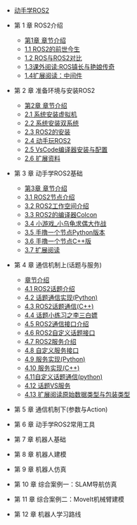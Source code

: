 - [动手学ROS2](README.md)


- 第 1 章 ROS2介绍
  - [第1章 章节介绍](chapt1/章节介绍.md)
  - [1.1 ROS2的前世今生](chapt1/1.1ROS2的前世今生.md) 
  - [1.2 ROS与ROS2对比](chapt1/1.2ROS与ROS2对比.md) 
  - [1.3课外阅读:ROS镇长与艳娘传奇](chapt1/1.3课外阅读_ROS镇长与艳娘传奇.md)  
  - [1.4扩展阅读：中间件](chapt1/1.4扩展阅读_中间件.md) 

- 第 2 章 准备环境与安装ROS2 
  - [第2章 章节介绍](chapt2/章节介绍.md) 
  - [2.1 系统安装虚拟机](chapt2/2.1系统安装_虚拟机版本.md)  
  - [2.2 系统安装双系统](chapt2/2.2系统安装_双系统.md) 
  - [2.3 ROS2的安装](chapt2/2.3ROS2的安装.md) 
  - [2.4 动手玩ROS2](chapt2/2.4动手玩ROS2.md)  
  - [2.5 VsCode编译器安装与配置](chapt2/2.5VsCode编译器安装与配置.md) 
  - [2.6 扩展资料](chapt2/2.6扩展资料.md) 

- 第 3 章 动手学ROS2基础
  - [第3章 章节介绍](chapt3/章节介绍.md) 
  - [3.1 ROS2节点介绍](chapt3/3.1ROS2节点介绍.md)
  - [3.2 ROS2工作空间介绍](chapt3/3.2ROS2工作空间介绍.md)
  - [3.3 ROS2的编译器Colcon](chapt3/3.3ROS2的编译器Colcon.md)
  - [3.4 小游戏_小乌龟求偶大作战](chapt3/3.4小游戏_小乌龟求偶大作战.md) 
  - [3.5 手撸一个节点Python版本](chapt3/3.5手撸一个节点Python版本.md) 
  - [3.6 手撸一个节点C++版](chapt3/3.6手撸一个节点C++版.md) 
  - [3.7 扩展阅读](chapt3/3.7扩展阅读.md) 
  
- 第 4 章 通信机制上(话题与服务)
  - [章节介绍](chapt4/章节介绍.md) 
  - [4.1 ROS2话题介绍](chapt4/4.1ROS2话题介绍.md) 
  - [4.2 话题通信实现(Python)](chapt4/4.2话题通信实现(Python).md) 
  - [4.3 ROS2话题通信(C++)](chapt4/4.3ROS2话题通信(C++).md) 
  - [4.4 话题小练习之李三白嫖](chapt4/4.4话题小练习-李三白嫖.md) 
  - [4.5 ROS2通信接口介绍](chapt4/4.5ROS2通信接口介绍.md) 
  - [4.6 ROS2自定义话题接口](chapt4/4.6ROS2自定义话题接口.md) 
  - [4.7 ROS2服务介绍](chapt4/4.7ROS2服务介绍.md) 
  - [4.8 自定义服务接口](chapt4/4.8自定义服务接口.md) 
  - [4.9 服务实现(Python)](chapt4/4.9服务实现(Python).md) 
  - [4.10 服务实现(C++)](chapt4/4.10服务实现(C++).md) 
  - [4.11自定义话题通信(python)](chapt4/4.11自定义话题通信(python).md) 
  -  [4.12 话题VS服务](chapt4/4.12话题VS服务.md) 
  -  [4.13 扩展阅读原始数据类型与包装类型](chapt4/4.13扩展阅读原始数据类型与包装类型.md) 
  
- 第 5 章 通信机制下(参数与Action)

- 第 6 章 动手学ROS2常用工具

- 第 7 章 机器人基础

- 第 8 章 机器人建模

- 第 9 章 机器人仿真

- 第 10 章 综合案例一：SLAM导航仿真

- 第 11 章 综合案例二：MoveIt机械臂建模

- 第 12 章 机器人学习路线

